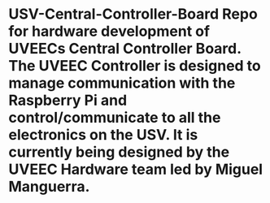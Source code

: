 # USV-Central-Controller-Board Repo for hardware development of UVEECs Central Controller Board. The UVEEC Controller is designed to manage communication with the Raspberry Pi and control/communicate to all the electronics on the USV. It is currently being designed by the UVEEC Hardware team led by Miguel Manguerra.
